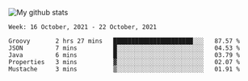![My github stats](https://github-readme-stats.vercel.app/api?username=romvoid95&theme=gruvbox&include_all_commits=true&show_icons=true")

<!--START_SECTION:waka-->
```text
Week: 16 October, 2021 - 22 October, 2021

Groovy       2 hrs 27 mins   ██████████████████████░░░   87.57 % 
JSON         7 mins          █░░░░░░░░░░░░░░░░░░░░░░░░   04.53 % 
Java         6 mins          █░░░░░░░░░░░░░░░░░░░░░░░░   03.79 % 
Properties   3 mins          ▓░░░░░░░░░░░░░░░░░░░░░░░░   02.07 % 
Mustache     3 mins          ▒░░░░░░░░░░░░░░░░░░░░░░░░   01.91 % 
```
<!--END_SECTION:waka-->
